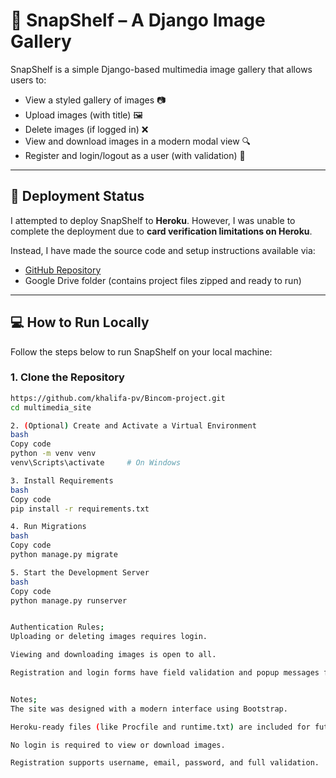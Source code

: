 # 📸 SnapShelf – A Django Image Gallery

SnapShelf is a simple Django-based multimedia image gallery that allows users to:
- View a styled gallery of images 📷
- Upload images (with title) 🖼️
- Delete images (if logged in) ❌
- View and download images in a modern modal view 🔍
- Register and login/logout as a user (with validation) 🔐

---

## 🚀 Deployment Status

I attempted to deploy SnapShelf to **Heroku**. However, I was unable to complete the deployment due to **card verification limitations on Heroku**.

Instead, I have made the source code and setup instructions available via:
- [GitHub Repository](https://github.com/khalifa-pv/Bincom-project.git)
- Google Drive folder (contains project files zipped and ready to run)

---

## 💻 How to Run Locally

Follow the steps below to run SnapShelf on your local machine:

### 1. Clone the Repository

```bash
https://github.com/khalifa-pv/Bincom-project.git
cd multimedia_site

2. (Optional) Create and Activate a Virtual Environment
bash
Copy code
python -m venv venv
venv\Scripts\activate     # On Windows

3. Install Requirements
bash
Copy code
pip install -r requirements.txt

4. Run Migrations
bash
Copy code
python manage.py migrate

5. Start the Development Server
bash
Copy code
python manage.py runserver


Authentication Rules;
Uploading or deleting images requires login.

Viewing and downloading images is open to all.

Registration and login forms have field validation and popup messages for incorrect input.


Notes;
The site was designed with a modern interface using Bootstrap.

Heroku-ready files (like Procfile and runtime.txt) are included for future deployment.

No login is required to view or download images.

Registration supports username, email, password, and full validation.

